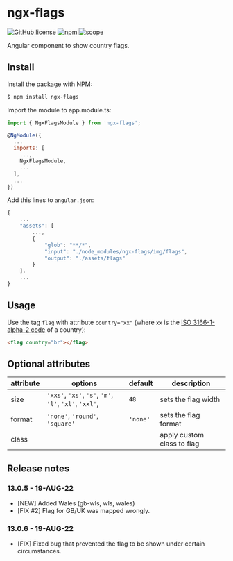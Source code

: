 # ngx-flags

[![GitHub license](https://img.shields.io/github/license/danilokorber/go-graphql-starter.svg)](https://github.com/danilokorber/ngx-flags/blob/master/LICENSE)
[![npm](https://img.shields.io/npm/dm/ngx-flags.svg)](https://www.npmjs.com/package/ngx-flags)
[![scope](https://img.shields.io/npm/v/ngx-flags.svg)](https://www.npmjs.com/package/ngx-flags)

Angular component to show country flags.

## Install

Install the package with NPM:

```bash
$ npm install ngx-flags
```

Import the module to app.module.ts:

```js
import { NgxFlagsModule } from 'ngx-flags';

@NgModule({
  ...
  imports: [
    ...,
    NgxFlagsModule,
    ...
  ],
  ...
})
```

Add this lines to `angular.json`:

```js
{
    ...
    "assets": [
        ...,
        {
            "glob": "**/*",
            "input": "./node_modules/ngx-flags/img/flags",
            "output": "./assets/flags"
        }
    ].
    ...
}
```

## Usage

Use the tag `flag` with attribute `country="xx"` (where `xx` is the
[ISO 3166-1-alpha-2 code](http://www.iso.org/iso/country_names_and_code_elements)
of a country):

```html
<flag country="br"></flag>
```

## Optional attributes

| attribute | options                                                         | default  | description                |
| --------- | --------------------------------------------------------------- | -------- | -------------------------- |
| size      | `'xxs'`, `'xs'`, `'s'`, `'m'`, `'l'`, `'xl'`, `'xxl'`, <number> | `48`     | sets the flag width        |
| format    | `'none'`, `'round'`, `'square'`                                 | `'none'` | sets the flag format       |
| class     | <string>                                                        |          | apply custom class to flag |

## Release notes

### 13.0.5 - 19-AUG-22

- [NEW] Added Wales (gb-wls, wls, wales)
- [FIX #2] Flag for GB/UK was mapped wrongly.

### 13.0.6 - 19-AUG-22

- [FIX] Fixed bug that prevented the flag to be shown under certain circumstances.
